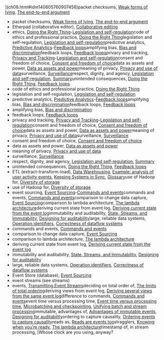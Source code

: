 ](ch08.html#idm140605760907456)packet checksums, [Weak forms of lying](ch08.html#idm140605760301360), [The end-to-end argument](ch12.html#idm140605755209008)
* packet checksums, [Weak forms of lying](ch08.html#idm140605760301360), [The end-to-end argument](ch12.html#idm140605755209008)
* Etherpad (collaborative editor), [Collaborative editing](ch05.html#idm140605775992752)
* ethics, [Doing the Right Thing](ch12.html#ix_ethics)-[Legislation and self-regulation](ch12.html#idm140605754614416)code of ethics and professional practice, [Doing the Right Thing](ch12.html#idm140605754836544)legislation and self-regulation, [Legislation and self-regulation](ch12.html#idm140605754647136)predictive analytics, [Predictive Analytics](ch12.html#ix_ethicsanalytics)-[Feedback loops](ch12.html#idm140605754754112)amplifying bias, [Bias and discrimination](ch12.html#idm140605754803168)feedback loops, [Feedback loops](ch12.html#idm140605754766224)privacy and tracking, [Privacy and Tracking](ch12.html#ix_ethicsprivacy)-[Legislation and self-regulation](ch12.html#idm140605754615792)consent and freedom of choice, [Consent and freedom of choice](ch12.html#idm140605754714480)data as assets and power, [Data as assets and power](ch12.html#idm140605754684848)meaning of privacy, [Privacy and use of data](ch12.html#idm140605754701600)surveillance, [Surveillance](ch12.html#idm140605754738256)respect, dignity, and agency, [Legislation and self-regulation](ch12.html#idm140605754631520), [Summary](ch12.html#idm140605754603616)unintended consequences, [Doing the Right Thing](ch12.html#idm140605754838992), [Feedback loops](ch12.html#idm140605754758752)
* code of ethics and professional practice, [Doing the Right Thing](ch12.html#idm140605754836544)
* legislation and self-regulation, [Legislation and self-regulation](ch12.html#idm140605754647136)
* predictive analytics, [Predictive Analytics](ch12.html#ix_ethicsanalytics)-[Feedback loops](ch12.html#idm140605754754112)amplifying bias, [Bias and discrimination](ch12.html#idm140605754803168)feedback loops, [Feedback loops](ch12.html#idm140605754766224)
* amplifying bias, [Bias and discrimination](ch12.html#idm140605754803168)
* feedback loops, [Feedback loops](ch12.html#idm140605754766224)
* privacy and tracking, [Privacy and Tracking](ch12.html#ix_ethicsprivacy)-[Legislation and self-regulation](ch12.html#idm140605754615792)consent and freedom of choice, [Consent and freedom of choice](ch12.html#idm140605754714480)data as assets and power, [Data as assets and power](ch12.html#idm140605754684848)meaning of privacy, [Privacy and use of data](ch12.html#idm140605754701600)surveillance, [Surveillance](ch12.html#idm140605754738256)
* consent and freedom of choice, [Consent and freedom of choice](ch12.html#idm140605754714480)
* data as assets and power, [Data as assets and power](ch12.html#idm140605754684848)
* meaning of privacy, [Privacy and use of data](ch12.html#idm140605754701600)
* surveillance, [Surveillance](ch12.html#idm140605754738256)
* respect, dignity, and agency, [Legislation and self-regulation](ch12.html#idm140605754631520), [Summary](ch12.html#idm140605754603616)
* unintended consequences, [Doing the Right Thing](ch12.html#idm140605754838992), [Feedback loops](ch12.html#idm140605754758752)
* ETL (extract-transform-load), [Data Warehousing](ch03.html#idm140605777892096), [Example: analysis of user activity events](ch10.html#idm140605758064736), [Keeping Systems in Sync](ch11.html#idm140605757035296), [Glossary](glossary01.html#idm140605754532112)use of Hadoop for, [Diversity of storage](ch10.html#idm140605757756464)
* use of Hadoop for, [Diversity of storage](ch10.html#idm140605757756464)
* event sourcing, [Event Sourcing](ch11.html#ix_eventsourc)-[Commands and events](ch11.html#idm140605756816784)commands and events, [Commands and events](ch11.html#idm140605756828400)comparison to change data capture, [Event Sourcing](ch11.html#idm140605756865520)comparison to lambda architecture, [The lambda architecture](ch12.html#idm140605755919776)deriving current state from event log, [Deriving current state from the event log](ch11.html#idm140605756843616)immutability and auditability, [State, Streams, and Immutability](ch11.html#idm140605756806112), [Designing for auditability](ch12.html#idm140605754905184)large, reliable data systems, [Operation identifiers](ch12.html#idm140605755226528), [Correctness of dataflow systems](ch12.html#idm140605755046848)
* commands and events, [Commands and events](ch11.html#idm140605756828400)
* comparison to change data capture, [Event Sourcing](ch11.html#idm140605756865520)
* comparison to lambda architecture, [The lambda architecture](ch12.html#idm140605755919776)
* deriving current state from event log, [Deriving current state from the event log](ch11.html#idm140605756843616)
* immutability and auditability, [State, Streams, and Immutability](ch11.html#idm140605756806112), [Designing for auditability](ch12.html#idm140605754905184)
* large, reliable data systems, [Operation identifiers](ch12.html#idm140605755226528), [Correctness of dataflow systems](ch12.html#idm140605755046848)
* Event Store (database), [Event Sourcing](ch11.html#idm140605756850096)
* event streams (see streams)
* events, [Transmitting Event Streams](ch11.html#idm140605757347968)deciding on total order of, [The limits of total ordering](ch12.html#idm140605756043952)deriving views from event log, [Deriving several views from the same event log](ch11.html#idm140605756754768)difference to commands, [Commands and events](ch11.html#idm140605756826272)event time versus processing time, [Event time versus processing time](ch11.html#idm140605756508496), [Microbatching and checkpointing](ch11.html#idm140605756278960), [Unifying batch and stream processing](ch12.html#idm140605755880272)immutable, advantages of, [Advantages of immutable events](ch11.html#idm140605756774144), [Designing for auditability](ch12.html#idm140605754906304)ordering to capture causality, [Ordering events to capture causality](ch12.html#idm140605756034624)reads as, [Reads are events too](ch12.html#idm140605755497824)stragglers, [Knowing when you’re ready](ch11.html#idm140605756486624), [The lambda architecture](ch12.html#idm140605755903696)timestamp of, in stream processing, [Whose clock are you using, anyway?